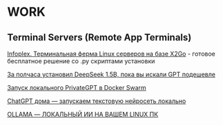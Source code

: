 # WORK

## Terminal Servers (Remote App Terminals)

[Infoplex. Терминальная ферма Linux серверов на базе X2Go](https://infoplex.ru/x2go/) - готовое бесплатное решение со .py скриптами установки

[За полчаса установил DeepSeek 1.5B, пока вы искали GPT подешевле](https://vc.ru/ai/1982601-zapusk-deepseek-1-5b-na-ubuntu-24-04)

[Запуск локального PrivateGPT в Docker Swarm](https://daffin.ru/AI/privategpt)

[ChatGPT дома — запускаем текстовую нейросеть локально](https://dtf.ru/id562140/2080839-chatgpt-doma-zapuskaem-tekstovuyu-neiroset-lokalno)

[OLLAMA — ЛОКАЛЬНЫЙ ИИ НА ВАШЕМ LINUX ПК](https://r4ven.me/it-razdel/poleznoe-po/ollama-lokalnyj-ii-na-vashem-linux-pk)


